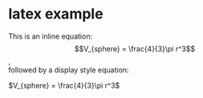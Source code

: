 # latex example

This is an inline equation: $$V_{sphere} = \frac{4}{3}\pi r^3$$,<br>
followed by a display style equation:

$V_{sphere} = \frac{4}{3}\pi r^3$
